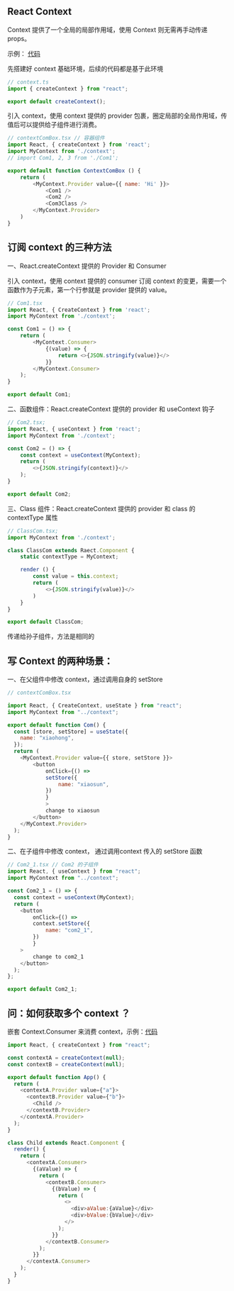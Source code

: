 React Context
---
Context 提供了一个全局的局部作用域，使用 Context 则无需再手动传递 props。

示例： [代码](https://codesandbox.io/p/sandbox/react-context-test-vmq7gk?file=%2Fsrc%2Fcomponents%2FContextCom.tsx%3A14%2C26)

先搭建好 context 基础环境，后续的代码都是基于此环境

```js
// context.ts
import { createContext } from "react";

export default createContext();

```

引入 context，使用 context 提供的 provider 包裹，圈定局部的全局作用域，传值后可以提供给子组件进行消费。
```js
// contextComBox.tsx // 容器组件
import React, { createContext } from 'react';
import MyContext from './context';
// import Com1, 2, 3 from './Com1';

export default function ContextComBox () {
    return (
        <MyContext.Provider value={{ name: 'Hi' }}>
            <Com1 />
            <Com2 />
            <Com3Class />
        </MyContext.Provider>
    )
}

```
订阅 context 的三种方法
---

一、React.createContext 提供的 Provider 和 Consumer

引入 context，使用 context 提供的 consumer 订阅 context 的变更，需要一个函数作为子元素，第一个行参就是 provider 提供的 value。
```js
// Com1.tsx
import React, { CreateContext } from 'react';
import MyContext from './context';

const Com1 = () => {
    return (
        <MyContext.Consumer>
            {(value) => {
                return <>{JSON.stringify(value)}</>
            }}
        </MyContext.Consumer>
    );
}

export default Com1;
```
二、函数组件：React.createContext 提供的 provider 和 useContext 钩子
```js
// Com2.tsx;
import React, { useContext } from 'react';
import MyContext from './context';

const Com2 = () => {
    const context = useContext(MyContext);
    return (
        <>{JSON.stringify(context)}</>
    );
}

export default Com2;
```
三、Class 组件：React.createContext 提供的 provider 和 class 的 contextType 属性
```js
// ClassCom.tsx;
import MyContext from './context';

class ClassCom extends Raect.Component {
    static contextType = MyContext;

    render () {
        const value = this.context;
        return (
            <>{JSON.stringify(value)}</>
        )
    }
}

export default ClassCom;
```

传递给孙子组件，方法是相同的

写 Context 的两种场景：
---

一、在父组件中修改 context，通过调用自身的 setStore
```js
// contextComBox.tsx

import React, { CreateContext, useState } from "react";
import MyContext from "../context";

export default function Com() {
  const [store, setStore] = useState({
    name: "xiaohong",
  });
  return (
    <MyContext.Provider value={{ store, setStore }}>
        <button
            onClick={() =>
            setStore({
                name: "xiaosun",
            })
            }
            >
            change to xiaosun
        </button>
    </MyContext.Provider>
  );
}
```

二、在子组件中修改 context， 通过调用context 传入的 setStore 函数
```js
// Com2_1.tsx // Com2 的子组件
import React, { useContext } from "react";
import MyContext from "../context";

const Com2_1 = () => {
  const context = useContext(MyContext);
  return (
    <button
        onClick={() =>
        context.setStore({
            name: "com2_1",
        })
        }
    >
        change to com2_1
    </button>
  );
};

export default Com2_1;
```

问：如何获取多个 context ？
---
嵌套 Context.Consumer 来消费 context，示例：[代码](https://codesandbox.io/p/sandbox/boring-nobel-hq92x4?file=%2Fsrc%2FApp.js%3A19%2C26)
```js
import React, { createContext } from "react";

const contextA = createContext(null);
const contextB = createContext(null);

export default function App() {
  return (
    <contextA.Provider value={"a"}>
      <contextB.Provider value={"b"}>
        <Child />
      </contextB.Provider>
    </contextA.Provider>
  );
}

class Child extends React.Component {
  render() {
    return (
      <contextA.Consumer>
        {(aValue) => {
          return (
            <contextB.Consumer>
              {(bValue) => {
                return (
                  <>
                    <div>aValue:{aValue}</div>
                    <div>bValue:{bValue}</div>
                  </>
                );
              }}
            </contextB.Consumer>
          );
        }}
      </contextA.Consumer>
    );
  }
}
```